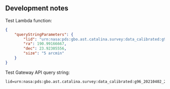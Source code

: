 

## Development notes

Test Lambda function:

```json
{
    "queryStringParameters": {
        "lid": "urn:nasa:pds:gbo.ast.catalina.survey:data_calibrated:g96_20210402_2b_f5q9m2_01_0001.arch",
        "ra": 190.99166667,
        "dec": 23.92305556,
        "size": "5 arcmin"
    }
}
```

Test Gateway API query string:
```
lid=urn:nasa:pds:gbo.ast.catalina.survey:data_calibrated:g96_20210402_2b_f5q9m2_01_0001.arch&ra=190.99166667&dec=23.92305556&size=5arcmin
```
